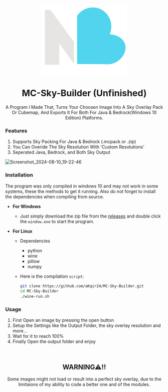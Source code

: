 
<div align="center"><img src="res/icon.png" height="225" ></img>
<h1>MC-Sky-Builder (Unfinished)</h1>
<d>A Program I Made That, Turns Your Choosen Image Into A Sky Overlay Pack Or Cubemap, And Exports It For Both For Java & Bedrock(Windows 10 Edition) Platforms.</d>
</div>

<h3> Features </h3>
<ol>
    <li> Supports Sky Packing For Java & Bedrock (.mcpack or .zip) </li>
    <li> You Can Overide The Sky Resolution With 'Custom Resolutions' </li> 
    <li> Seperated Java, Bedrock, and Both Sky Output </li>
</ol>

![Screenshot_2024-08-10_19-22-46](https://github.com/user-attachments/assets/84079ede-8d6d-489f-beb2-c459c7aa0290)

### Installation
The program was only compiled in windows 10 and may not work in some systems, these the methods to get it running. Also do not forget to install the dependencies when compiling from source.

- **For Windows**
    - Just simply download the zip file from the [releases](https://github.com/aKqir24/MC-Sky-Builder/releases) and double click the `window.exe` to start the program.

- **For Linux**
    - Dependencies
        - python
        - wine
        - pillow
        - numpy

    - Here is the compilation `script`:
        ```bash
        git clone https://github.com/aKqir24/MC-Sky-Builder.git
        cd MC-Sky-Builder
        ./wine-run.sh
        ```
### Usage
1. First Open an image by pressing the open button
2. Setup the Settings like the Output Folder, the sky overlay resolution and more...
3. Wait for it to reach 100%
4. Finally Open the output folder and enjoy

<br>
<div align="center">
<h2>WARNING⚠!!</h2>
<d>Some images might not load or result into a perfect sky overlay, due to the limitaions of my ability to code a better one and of the modules.</d>
</div>